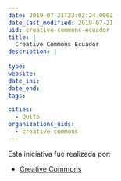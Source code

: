 ```yaml
---
date: 2019-07-21T23:02:24.000Z
date_last_modified: 2019-07-21
uid: creative-commons-ecuador
title: |
  Creative Commons Ecuador
description: |
  
type: 
website: 
date_ini: 
date_end: 
tags:

cities: 
  - Quito
organizations_uids:
  - creative-commons
---
```


Esta iniciativa fue realizada por:

- [Creative Commons](/organizaciones/creative-commons)
